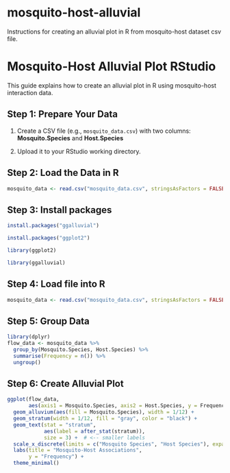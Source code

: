 # mosquito-host-alluvial
Instructions for creating an alluvial plot in R from mosquito-host dataset csv file.

# Mosquito-Host Alluvial Plot RStudio

This guide explains how to create an alluvial plot in R using mosquito-host interaction data.


## Step 1: Prepare Your Data

1. Create a CSV file (e.g., `mosquito_data.csv`) with two columns:  
   **Mosquito.Species** and **Host.Species**

2. Upload it to your RStudio working directory.


## Step 2: Load the Data in R

```r
mosquito_data <- read.csv("mosquito_data.csv", stringsAsFactors = FALSE)
```

## Step 3: Install packages

```r
install.packages("ggalluvial")

install.packages("ggplot2")

library(ggplot2)

library(ggalluvial)
```

## Step 4: Load file into R

```r
mosquito_data <- read.csv("mosquito_data.csv", stringsAsFactors = FALSE)
```

## Step 5: Group Data

```r
library(dplyr)
flow_data <- mosquito_data %>%
  group_by(Mosquito.Species, Host.Species) %>%
  summarise(Frequency = n()) %>%
  ungroup()
```

## Step 6: Create Alluvial Plot

```r
ggplot(flow_data,
       aes(axis1 = Mosquito.Species, axis2 = Host.Species, y = Frequency)) +
  geom_alluvium(aes(fill = Mosquito.Species), width = 1/12) +
  geom_stratum(width = 1/12, fill = "gray", color = "black") +
  geom_text(stat = "stratum",
            aes(label = after_stat(stratum)),
            size = 3) +  # <-- smaller labels
  scale_x_discrete(limits = c("Mosquito Species", "Host Species"), expand = c(.05, .05)) +
  labs(title = "Mosquito-Host Associations",
       y = "Frequency") +
  theme_minimal()
```
